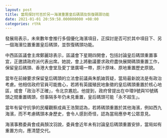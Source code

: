 ```yaml
---
layout: post
title: 當局探討可否於另一海濱重置皇后碼頭及恢復碼頭功能
date: 2021-01-01 20:59:58.000000000 +08:00
categories: rthk
---
```


發展局表示，未來數年會推行多個優化海濱項目，正探討是否可於其中項目下、另一個海濱位置重置皇后碼頭，並恢復碼頭功能。 

中西區區議會主席鄭麗琼表示，區議會下星期四開會，包括討論皇后碼頭重置事宜，正邀請政府派代表出席。她說，會上將動議要求政府盡快展開碼頭重置工作，保留皇后碼頭、香港大會堂及愛丁堡廣場一帶，原汁原味、原地重置歷史原貌。

當年在前線要求保留皇后碼頭的立法會前議員朱凱廸質疑，當局最新說法是有政治考慮。他相信政府官員可能擔心，若將有英國殖民地象徵的皇后碼頭重置於核心地區，或會「政治不正確」，令北京尷尬。他提到，政府曾提出在中環9號與10號碼頭之間重置碼頭，但事隔多年仍未見重置，皇后碼頭可能「永不超生」。

當年有留守抗爭的民權觀察成員王浩賢認為，若將碼頭重置於其他海濱，例如西九海濱，而不考慮碼頭本身歷史，會令人感到奇怪，認為當局應參考公眾意見。

海濱事務委員會成員顏汶羽說，委員會近年未有討論皇后碼頭重置安排，當局如有重置方向，應清楚交代。
